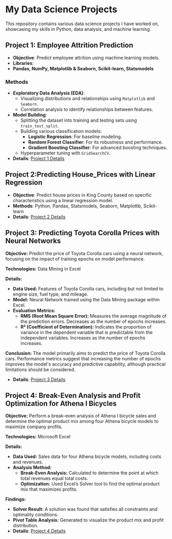 # My Data Science Projects

This repository contains various data science projects I have worked on, showcasing my skills in Python, data analysis, and machine learning.


## Project 1: Employee Attrition Prediction
- **Objective**: Predict employee attrition using machine learning models.
- **Libraries**:
- **Pandas, NumPy, Matplotlib & Seaborn, Scikit-learn, Statsmodels**

### Methods
- **Exploratory Data Analysis (EDA)**:
  - Visualizing distributions and relationships using `Matplotlib` and `Seaborn`.
  - Correlation analysis to identify relationships between features.
- **Model Building**:
  - Splitting the dataset into training and testing sets using `train_test_split`.
  - Building various classification models:
    - **Logistic Regression**: For baseline modeling.
    - **Random Forest Classifier**: For its robustness and performance.
    - **Gradient Boosting Classifier**: For advanced boosting techniques.
  - Hyperparameter tuning with `GridSearchCV`.
- **Details**: [Project 1 Details](Copy_of_Case_4_Employee_Attrition_with_Random_Forest.ipynb)

## Project 2:Predicting House_Prices with Linear Regression
- **Objective**:  Predict house prices in King County based on specific characteristics using a linear regression model.
- **Methods**: Python, Pandas, Statsmodels, Seaborn, Matplotlib, Scikit-learn
- **Details**: [Project 2 Details](Copy_of_Predicting_House_Prices.ipynb)

## Project 3: Predicting Toyota Corolla Prices with Neural Networks

**Objective:** Predict the price of Toyota Corolla cars using a neural network, focusing on the impact of training epochs on model performance.

**Technologies:** Data Mining in Excel

**Details:**
- **Data Used:** Features of Toyota Corolla cars, including but not limited to engine size, fuel type, and mileage.
- **Model:** Neural Network trained using the Data Mining package within Excel.
- **Evaluation Metrics:**
  - **RMS (Root Mean Square Error):** Measures the average magnitude of the prediction errors. Decreases as the number of epochs increases.
  - **R² (Coefficient of Determination):** Indicates the proportion of variance in the dependent variable that is predictable from the independent variables. Increases as the number of epochs increases.

**Conclusion:** The model primarily aims to predict the price of Toyota Corolla cars. Performance metrics suggest that increasing the number of epochs improves the model's accuracy and predictive capability, although practical limitations should be considered.
- **Details**:  [Project 3 Details]( )

## Project 4: Break-Even Analysis and Profit Optimization for Athena I Bicycles

**Objective:** Perform a break-even analysis of Athena I bicycle sales and determine the optimal product mix among four Athena bicycle models to maximize company profits.

**Technologies:** Microsoft Excel 

**Details:**
- **Data Used:** Sales data for four Athena bicycle models, including costs and revenues.
- **Analysis Method:**
  - **Break-Even Analysis:** Calculated to determine the point at which total revenues equal total costs.
  - **Optimization:** Used Excel’s Solver tool to find the optimal product mix that maximizes profits.

**Findings:**
- **Solver Result:** A solution was found that satisfies all constraints and optimality conditions.
- **Pivot Table Analysis:** Generated to visualize the product mix and profit distribution.
- **Details**: [Project 4 Details](NP_EX_8_Athena_ShukLui.xlsx)
